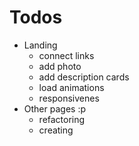 # Todos
- Landing
    - connect links
    - add photo
    - add description cards
    - load animations
    - responsivenes
- Other pages :p
    - refactoring
    - creating